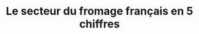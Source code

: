 ---
layout: post
title: "Le secteur du fromage français en 5 chiffres"
link: https://bigmedia.bpifrance.fr/news/le-secteur-du-fromage-francais-en-5-chiffres?fbclid=PAZXh0bgNhZW0BMABhZGlkAasd8wbBdXgBp8Gnhir_yKRPXpNZzqypN6XzQH4cNB8EaWuHgrf_tbB6_s-wYzh0--P_3IK4_aem_sb0LRTY_3GpI8upjHvcnjw
author: ""
published_date: ""
description: ""
language: "fr"
categories: "Liens"
tags: "fromage"
og-tags: "fromage"
permalink: /:categories/:year/:month/:day/:title/
---